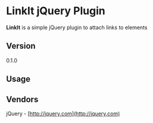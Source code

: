 # LinkIt jQuery Plugin
**LinkIt** is a simple jQuery plugin to attach links to elements

## Version
0.1.0

## Usage

## Vendors
jQuery - [http://jquery.com](http://jquery.com)
